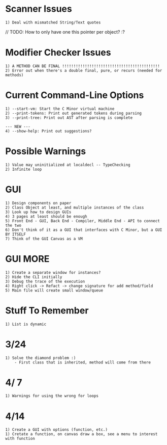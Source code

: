 # Scanner Issues
    1) Deal with mismatched String/Text quotes 
// TODO: How to only have one this pointer per object? :?

# Modifier Checker Issues
    1) A METHOD CAN BE FINAL !!!!!!!!!!!!!!!!!!!!!!!!!!!!!!!!!!!!!!!!!!!
    2) Error out when there's a double final, pure, or recurs (needed for methods)

# Current Command-Line Options
    1) --start-vm: Start the C Minor virtual machine
    2) --print-tokens: Print out generated tokens during parsing
    3) --print-tree: Print out AST after parsing is complete

    --- NEW ---
    4) --show-help: Print out suggestions?


# Possible Warnings
    1) Value may uninitialized at localdecl -- TypeChecking
    2) Infinite loop 

# GUI
    1) Design components on paper
    2) Class Object at least, and multiple instances of the class 
    3) Look up how to design GUIs 
    4) 3 pages at least should be enough
    5) Front End - GUI, Back End - Compiler, Middle End - API to connect the two
    6) Don't think of it as a GUI that interfaces with C Minor, but a GUI BY ITSELF
    7) Think of the GUI Canvas as a VM 


# GUI MORE 
    1) Create a separate window for instances?
    2) Hide the CLI initially
    3) Debug the trace of the execution
    4) Right click -> Refact -> change signature for add method/field
    5) Main file will create small window/queue

# Stuff To Remember
    1) List is dynamic

# 3/24
    1) Solve the diamond problem :)
        - First class that is inherited, method will come from there 

# 4/ 7
    1) Warnings for using the wrong for loops

# 4/14
    1) Create a GUI with options (function, etc.)   
    1) Cretate a function, on canvas draw a box, see a menu to interest with function
